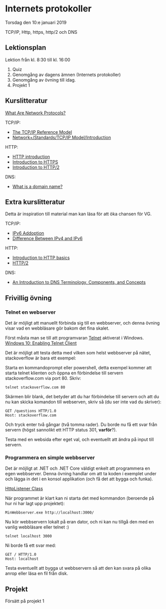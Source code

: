 # Internets protokoller

Torsdag den 10:e januari 2019

TCP/IP, Http, https, http/2 och DNS

## Lektionsplan
Lektion från kl. 8:30 till kl. 16:00

1. Quiz
2. Genomgång av dagens ämnen (Internets protokoller)
3. Genomgång av övning till idag.
4. Projekt 1

## Kurslitteratur
[What Are Network Protocols?](https://www.lifewire.com/definition-of-protocol-network-817949)

TCP/IP:
* [The TCP/IP Reference Model](https://www.studytonight.com/computer-networks/tcp-ip-reference-model)
* [Network+/Standards/TCP/IP Model/Introduction](https://en.wikiversity.org/wiki/Network%2B/Standards/TCP/IP_Model/Introduction)

HTTP:
* [HTTP introduction](https://www.httpwatch.com/httpgallery/introduction/)
* [Introduction to HTTPS](https://https.cio.gov/faq/)
* [Introduction to HTTP/2](https://developers.google.com/web/fundamentals/performance/http2/)

DNS:
* [What is a domain name?](https://developer.mozilla.org/en-US/docs/Learn/Common_questions/What_is_a_domain_name)

## Extra kurslitteratur
Detta är inspiration till material man kan läsa för att öka chansen för VG.

TCP/IP:
* [IPv6 Addoption](https://www.akamai.com/uk/en/about/our-thinking/state-of-the-internet-report/state-of-the-internet-ipv6-adoption-visualization.jsp)
* [Difference Between IPv4 and IPv6](https://techdifferences.com/difference-between-ipv4-and-ipv6.html)

HTTP:
* [Introduction to HTTP basics](http://www.ntu.edu.sg/home/ehchua/programming/webprogramming/http_basics.html)
* [HTTP/2](https://hpbn.co/http2/)

DNS:
* [An Introduction to DNS Terminology, Components, and Concepts](https://www.digitalocean.com/community/tutorials/an-introduction-to-dns-terminology-components-and-concepts)


## Frivillig övning
### Telnet en webserver
Det är möjligt att manuellt förbinda sig till en webbserver, och denna övning visar vad en webbläsare gör bakom det fina skalet.

Först måsta man se till att programvaran [Telnet](https://en.wikipedia.org/wiki/Telnet) aktiverat i Windows. [Windows 10: Enabling Telnet Client](https://social.technet.microsoft.com/wiki/contents/articles/38433.windows-10-enabling-telnet-client.aspx)

Det är möjligt att testa detta med vilken som helst webbserver på nätet, stackoverflow är bara ett exempel:

Starta en kommandoprompt eller powershell, detta exempel kommer att starta telnet klienten och öppna en förbindelse till servern stackoverflow.com via port 80.
Skriv:

```
telnet stackoverflow.com 80
```

Skärmen blir blank, det betyder att du har förbindelse till servern och att du nu kan skicka komandon till webserven, skriv så (du ser inte vad du skriver):
```
GET /questions HTTP/1.0
Host: stackoverflow.com
```
Och tryck enter två gångar (två tomma rader). Du borde nu få ett svar från servern (högst sannolikt ett HTTP status 301, **varför**?).

Testa med en websida efter eget val, och eventuellt att ändra på input till servern.

### Programmera en simple webbserver

Det är möjligt at .NET och .NET Core väldigt enkelt att programmera en egen webbserver. Denna övning handlar om att ta koden i exemplet under och lägga in det i en konsol applikation (och få det att bygga och funka).

[HttpListener Class](https://docs.microsoft.com/en-us/dotnet/api/system.net.httplistener?view=netcore-2.2)

När programmet är klart kan ni starta det med kommandon (beroende på hur ni har lagt upp projektet):
```
MinWebbserver.exe http://localhost:3000/
```
Nu kör webbservern lokalt på eran dator, och ni kan nu tillgå den med en vanlig webbläsare eller telnet :)
```
telnet localhost 3000
```

Ni borde få ett svar med:
```
GET / HTTP/1.0
Host: localhost
```

Testa eventuellt att bygga ut webbservern så att den kan svara på olika anrop eller läsa en fil från disk.

## Projekt
Försätt på projekt 1